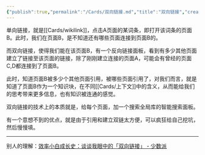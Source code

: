 ```yaml
---
{"publish":true,"permalink":"/Cards/双向链接.md","title":"双向链接","created":"2022-06-09","modified":"2023-03-14","published":"2025-07-09T18:12:44.107+08:00","cssclasses":""}
---
```



单向链接，就是[[Cards/wikilink]]，点击A页面的某词条，即打开该词条的页面B。此时，我们在页面B，是不知道还有哪些页面连接到页面B的。

而双向链接，使得我们能在该页面B，有一个反向链接面板，看到有多少其他页面建立了链接至该页面的链接，除了刚刚建立连接的页面A，可能会有曾经的页面C,D都连接到了页面B。

此时，知道页面B被多少个其他页面引用，被哪些页面引用了，对我们而言，就是知道了页面B作为一个知识块，在不同[[Cards/上下文]]中的含义，从而能给我们的思考带来更多信息，也有知识被连通的感觉。

双向链接的技术上的本质就是，给每个页面，加一个搜索全局库的智能搜索面板。

有一个意想不到的优点，就是由于引用和建立双链太方便，可以疯狂给自己挖坑，然后慢慢填。

---

别人的理解：[效率小白成长史：谈谈我眼中的「双向链接」 - 少数派](cubox://card?id=ff808081810462df01810490d5f82132)